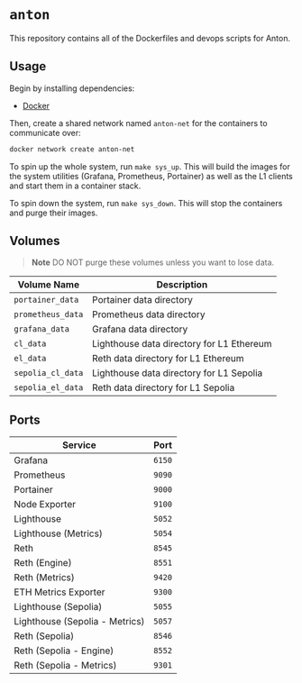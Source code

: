 # `anton`

This repository contains all of the Dockerfiles and devops scripts for Anton.

## Usage

Begin by installing dependencies:

- [Docker](https://docs.docker.com/get-docker/)

Then, create a shared network named `anton-net` for the containers to communicate over:

```bash
docker network create anton-net
```

To spin up the whole system, run `make sys_up`. This will build the images for the system utilities (Grafana, Prometheus, Portainer) as well as the L1
clients and start them in a container stack.

To spin down the system, run `make sys_down`. This will stop the containers and purge their images.

## Volumes

> **Note**
> DO NOT purge these volumes unless you want to lose data.

| Volume Name       | Description                               |
| ----------------- | ----------------------------------------- |
| `portainer_data`  | Portainer data directory                  |
| `prometheus_data` | Prometheus data directory                 |
| `grafana_data`    | Grafana data directory                    |
| `cl_data`         | Lighthouse data directory for L1 Ethereum |
| `el_data`         | Reth data directory for L1 Ethereum       |
| `sepolia_cl_data` | Lighthouse data directory for L1 Sepolia  |
| `sepolia_el_data` | Reth data directory for L1 Sepolia        |

## Ports

| Service                        | Port   |
| ------------------------------ | ------ |
| Grafana                        | `6150` |
| Prometheus                     | `9090` |
| Portainer                      | `9000` |
| Node Exporter                  | `9100` |
| Lighthouse                     | `5052` |
| Lighthouse (Metrics)           | `5054` |
| Reth                           | `8545` |
| Reth (Engine)                  | `8551` |
| Reth (Metrics)                 | `9420` |
| ETH Metrics Exporter           | `9300` |
| Lighthouse (Sepolia)           | `5055` |
| Lighthouse (Sepolia - Metrics) | `5057` |
| Reth (Sepolia)                 | `8546` |
| Reth (Sepolia - Engine)        | `8552` |
| Reth (Sepolia - Metrics)       | `9301` |
